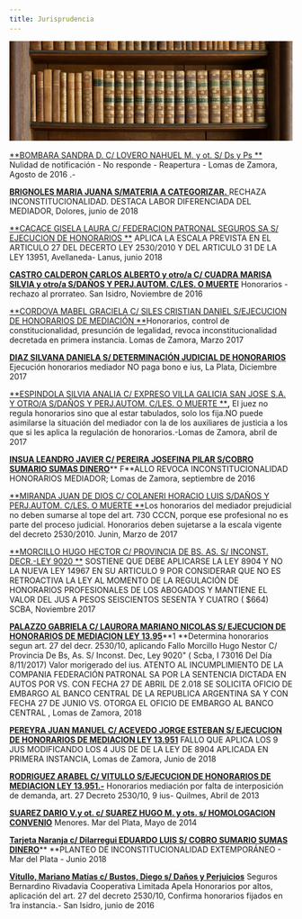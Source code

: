 ```yaml
---
title: Jurisprudencia
---
```

![null](/images/uploads/biblioteca.png)

[**BOMBARA SANDRA D. C/ LOVERO NAHUEL M. y ot. S/ Ds y Ps ** ](/fallos/bombara-sandra-d-c-lovero-nahuel-m-y-ot-s-ds-y-ps/index.html)Nulidad de notificación - No responde - Reapertura - Lomas de Zamora, Agosto de 2016 .-

[**BRIGNOLES MARIA JUANA S/MATERIA A CATEGORIZAR.** ](/fallos/brignoles-maria-juana-s-materia-a-categorizar/index.html)RECHAZA INCONSTITUCIONALIDAD. DESTACA LABOR DIFERENCIADA DEL MEDIADOR, Dolores, junio de 2018

[**CACACE GISELA LAURA C/ FEDERACION PATRONAL SEGUROS SA S/ EJECUCION DE HONORARIOS **](/fallos/cacace-gisela-laura-c-federacion-patronal-seguros-s-a-s-ejecucion-de-honorarios/index.html) APLICA LA ESCALA PREVISTA EN EL ARTICULO 27 DEL DECERTO LEY 2530/2010 Y DEL ARTICULO 31 DE LA LEY 13951, Avellaneda- Lanus, junio 2018

[**CASTRO CALDERON CARLOS ALBERTO y otro/a C/ CUADRA MARISA SILVIA y otro/a S/DAÑOS Y PERJ.AUTOM. C/LES. O MUERTE**](/fallos/castro-calderon-carlos-alberto-y-otro-a-c-cuadra-marisa-silvia-y-otro-a-s-danos-y-perj-autom/index.html) Honorarios - rechazo al prorrateo. San Isidro, Noviembre de 2016

[**CORDOVA MABEL GRACIELA C/ SILES CRISTIAN DANIEL S/EJECUCION DE HONORARIOS DE MEDIACIÓN **](/fallos/cordova-mabel-graciela-c-siles-cristian-daniel-s-ejecucion-de-honorarios-de-mediacion-ley-13-951/index.html)Honorarios, control de constitucionalidad, presunción de legalidad, revoca inconstitucionalidad decretada en primera instancia. Lomas de Zamora, Marzo 2017

[**DIAZ SILVANA DANIELA S/ DETERMINACIÓN JUDICIAL DE HONORARIOS**
 ](/fallos/diaz-silvana-daniela-s-determinacion-judicial-de-honorarios/index.html)Ejecución honorarios mediador NO paga bono e ius, La Plata, Diciembre 2017

[**ESPINDOLA SILVIA ANALIA C/ EXPRESO VILLA GALICIA SAN JOSE S.A. Y OTRO/A S/DAÑOS Y PERJ.AUTOM. C/LES. O MUERTE **](https://sitio-mediadores.netlify.com/fallos/espindola-silvia-analia-c-expreso-villa-galicia-san-jose-s-a-y-otro-a-s-danos-y-perj-autom-c-les-o-muerte/index.html)**,** El juez no regula honorarios sino que al estar tabulados, solo los fija.NO puede asimilarse la situación del mediador con la de los auxiliares de justicia a los que si les aplica la regulación de honorarios.-Lomas de Zamora, abril de 2017

[**INSUA LEANDRO JAVIER C/ PEREIRA JOSEFINA PILAR S/COBRO SUMARIO SUMAS DINERO**](/fallos/insua-leandro-javier-c-pereira-josefina-pilar-s-cobro-sumario-sumas-dinero-exc-alquileres-etc/index.html)** F**ALLO REVOCA INCONSTITUCIONALIDAD HONORARIOS MEDIADOR; Lomas de Zamora, septiembre de 2016

[**MIRANDA JUAN DE DIOS C/ COLANERI HORACIO LUIS S/DAÑOS Y PERJ.AUTOM. C/LES. O MUERTE **](/fallos/miranda-juan-de-dios-c-colaneri-horacio-luis-s-danos-y-perj-autom-c-les-o-muerte/index.html)Los honorarios del mediador prejudicial no deben sumarse al tope del art. 730 CCCN, porque ese profesional no es parte del proceso judicial. Honorarios  deben sujetarse a la escala vigente del decreto 2530/2010. Junin, Marzo de 2017

[**MORCILLO HUGO HECTOR C/ PROVINCIA DE BS. AS. S/ INCONST. DECR.-LEY 9020 **](https://sitio-mediadores.netlify.com/fallos/morcillo-hugo-hector-c-provincia-de-bs-as-s-inconst-decr-ley-9020/index.html) SOSTIENE QUE DEBE APLICARSE LA LEY 8904 Y NO LA NUEVA LEY 14967 EN SU ARTICULO 9 POR CONSIDERAR QUE NO ES RETROACTIVA LA LEY AL MOMENTO DE LA REGULACIÓN DE HONORARIOS PROFESIONALES DE LOS ABOGADOS Y MANTIENE EL VALOR DEL JUS A PESOS SEISCIENTOS SESENTA Y CUATRO ( $664) SCBA, Noviembre 2017

[**PALAZZO GABRIELA C/ LAURORA MARIANO NICOLAS S/ EJECUCION DE HONORARIOS DE MEDIACION LEY 13.95**](fallos/palazzo-gabriela-c-laurora-mariano-nicolas-s-ejecucion-de-honorarios-de-mediacion-ley-13-951/index.html)**1 **Determina honorarios segun art. 27 del decr. 2530/10, aplicando Fallo Morcillo Hugo Nestor C/ Provincia De Bs, As. S/ Inconst. Dec, Ley 9020" ( Scba, I 73016 Del Día 8/11/2017) Valor morigerado del ius.  ATENTO AL INCUMPLIMIENTO DE LA COMPANIA FEDERACIÓN PATRONAL SA POR LA SENTENCIA DICTADA EN AUTOS POR VS. CON FECHA 27 DE ABRIL DE 2.018  SE SOLICITA OFICIO DE EMBARGO AL BANCO CENTRAL DE LA REPUBLICA ARGENTINA SA Y CON FECHA 27 DE JUNIO VS. OTORGA EL OFICIO DE EMBARGO AL BANCO CENTRAL , Lomas de Zamora, 2018

[**PEREYRA JUAN MANUEL C/ ACEVEDO JORGE ESTEBAN S/ EJECUCION DE HONORARIOS DE MEDIACION LEY 13.951**](https://sitio-mediadores.netlify.com/fallos/pereyra-juan-manuel-c-acevedo-jorge-esteban-s-ejecucion-de-honorarios-de-mediacion-ley-13-951/index.html) FALLO QUE APLICA LOS 9 JUS MODIFICANDO LOS 4 JUS DE DE LA LEY DE 8904 APLICADA EN PRIMERA INSTANCIA, Lomas de Zamora, Junio de 2018

[**RODRIGUEZ ARABEL C/ VITULLO S/EJECUCION DE HONORARIOS DE MEDIACION LEY 13.951.-**](/fallos/rodriguez-arabel-c-vitullo-s-ejecucion-de-honorarios-de-mediacion-ley-13-951/index.html) Honorarios mediación  por falta de interposición de demanda, art. 27 Decreto 2530/10,  9 ius- Quilmes, Abril de 2013

[**SUAREZ DARIO V.y ot. c/ SUAREZ HUGO M. y ots. s/ HOMOLOGACION CONVENIO**](/fallos/suarez-dario-v-y-ot-c-suarez-hugo-m-y-ots-s-homologacion-convenio/index.html) Menores. Mar del Plata, Mayo de 2014

[**Tarjeta Naranja c/ Dilarregui EDUARDO LUIS S/ COBRO SUMARIO SUMAS DINERO**](/fallos/tarjeta-naranja-s-a-c-dilarregui-eduardo-luis-s-cobro-sumario-sumas-dinero/index.html)\*\* \*\*PLANTEO DE INCONSTITUCIONALIDAD EXTEMPORÁNEO - Mar del Plata - Junio 2018

[**Vitullo, Mariano Matías c/ Bustos, Diego s/ Daños  y Perjuicios**](fallos/vitullo-mariano-matias-c-bustos-diego-s-danos-y-perjuicios/index.html) Seguros Bernardino Rivadavia Cooperativa Limitada Apela Honorarios por altos, aplicación del art. 27 del decreto 2530/10, Confirma honorarios fijados en 1ra instancia.- San Isidro, junio de 2016
